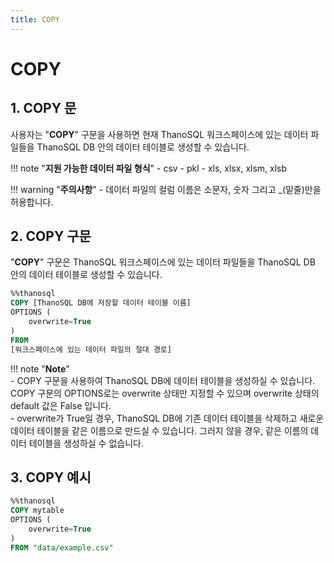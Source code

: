 ```yaml
---
title: COPY
---
```


# __COPY__

## __1. COPY  문__

사용자는 "__COPY__" 구문을 사용하면 현재 ThanoSQL 워크스페이스에 있는 데이터 파일들을 ThanoSQL DB 안의 데이터 테이블로 생성할 수 있습니다. 

!!! note "__지원 가능한 데이터 파일 형식__"
    - csv
    - pkl
    - xls, xlsx, xlsm, xlsb

!!! warning "__주의사항__" 
    - 데이터 파일의 컬럼 이름은 소문자, 숫자 그리고 _(밑줄)만을 허용합니다.

## __2. COPY 구문__

"__COPY__" 구문은 ThanoSQL 워크스페이스에 있는 데이터 파일들을 ThanoSQL DB 안의 데이터 테이블로 생성할 수 있습니다.

```sql
%%thanosql
COPY [ThanoSQL DB에 저장할 데이터 테이블 이름] 
OPTIONS (
    overwrite=True
) 
FROM  
[워크스페이스에 있는 데이터 파일의 절대 경로]
```

!!! note "__Note__"    
    - COPY 구문을 사용하여 ThanoSQL DB에 데이터 테이블을 생성하실 수 있습니다. COPY 구문의 OPTIONS로는 overwrite 상태만 지정할 수 있으며 overwrite 상태의 default 값은 False 입니다.  
    - overwrite가 True일 경우, ThanoSQL DB에 기존 데이터 테이블을 삭제하고 새로운 데이터 테이블을 같은 이름으로 만드실 수 있습니다. 그러지 않을 경우, 같은 이름의 데이터 테이블을 생성하실 수 없습니다.

## __3. COPY 예시__ 

```sql
%%thanosql
COPY mytable
OPTIONS (
    overwrite=True
)
FROM "data/example.csv"
```




